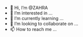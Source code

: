 - 👋 Hi, I’m @ZAHRA
- 👀 I’m interested in ...
- 🌱 I’m currently learning ...
- 💞️ I’m looking to collaborate on ...
- 📫 How to reach me ...

<!---
ZAHRATUBE/ZAHRATUBE is a ✨ special ✨ repository because its `README.md` (this file) appears on your GitHub profile.
You can click the Preview link to take a look at your changes.
--->
